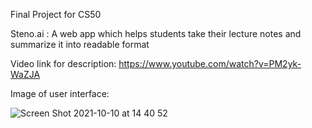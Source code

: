Final Project for CS50

Steno.ai : A web app which helps students take their lecture notes and summarize it into readable format

Video link for description: https://www.youtube.com/watch?v=PM2yk-WaZJA

Image of user interface:


![Screen Shot 2021-10-10 at 14 40 52](https://user-images.githubusercontent.com/37337207/136698236-a63401d2-2b30-4eb7-b82a-e74d0a878223.png)


